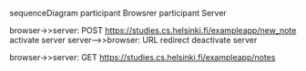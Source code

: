 sequenceDiagram
  participant Browsrer
  participant Server

  browser->>server: POST https://studies.cs.helsinki.fi/exampleapp/new_note
  activate server
  server-->>browser: URL redirect
  deactivate server

  browser->>server: GET https://studies.cs.helsinki.fi/exampleapp/notes

